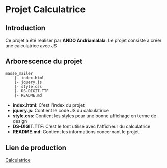 # Projet Calculatrice
## Introduction
Ce projet a été realiser par **ANDO Andriamalala**. Le projet consiste à créer une calculatrice avec JS

## Arborescence du projet
```shell
masse_mailer
    |- index.html
    |- jquery.js
    |- style.css
    |- DS-DIGIT.TTF
    |- README.md
```
- **index.html**: C'est l'index du projet
- **jquery.js**: Contient le code JS du calculatirice
- **style.css**: Contient les styles pour une bonne affichage en terme de design
- **DS-DIGIT.TTF**: C'est le font utilisé avec l'afficheur du calculatrice
- **README.md**: Contient les informations concernant le projet.

## Lien de production
[Calculatrice](https://andriamalala5056.github.io/CALCULATRICE/)
